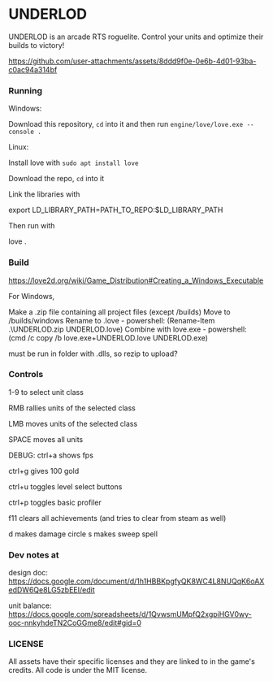 






# UNDERLOD

UNDERLOD is an arcade RTS roguelite. Control your units and optimize their builds to victory!




https://github.com/user-attachments/assets/8ddd9f0e-0e6b-4d01-93ba-c0ac94a314bf



### Running

Windows:

Download this repository, `cd` into it and then run `engine/love/love.exe --console .`

Linux:

Install love with `sudo apt install love`

Download the repo, `cd` into it

Link the libraries with 

  export LD_LIBRARY_PATH=PATH_TO_REPO:$LD_LIBRARY_PATH

Then run with 

  love .


### Build

https://love2d.org/wiki/Game_Distribution#Creating_a_Windows_Executable

For Windows,

Make a .zip file containing all project files (except /builds)
Move to /builds/windows
Rename to .love - powershell: (Rename-Item .\UNDERLOD.zip UNDERLOD.love)
Combine with love.exe - powershell: (cmd /c copy /b love.exe+UNDERLOD.love UNDERLOD.exe)

must be run in folder with .dlls, so rezip to upload?


### Controls
1-9 to select unit class

RMB rallies units of the selected class

LMB moves units of the selected class

SPACE moves all units

DEBUG:
ctrl+a shows fps

ctrl+g gives 100 gold

ctrl+u toggles level select buttons

ctrl+p toggles basic profiler

f11 clears all achievements (and tries to clear from steam as well)

d makes damage circle
s makes sweep spell

### Dev notes at
design doc:
https://docs.google.com/document/d/1h1HBBKpgfyQK8WC4L8NUQqK6oAXedDW6Qe8LG5zbEEI/edit

unit balance:
https://docs.google.com/spreadsheets/d/1QvwsmUMpfQ2xgpiHGV0wy-ooc-nnkyhdeTN2CoGGme8/edit#gid=0

### LICENSE

All assets have their specific licenses and they are linked to in the game's credits. All code is under the MIT license.
